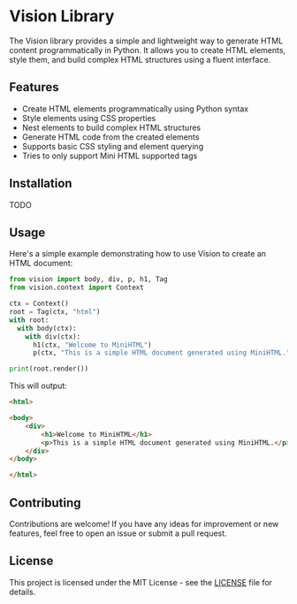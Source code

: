 
# Vision Library

The Vision library provides a simple and lightweight way to generate HTML content programmatically in Python. It allows you to create HTML elements, style them, and build complex HTML structures using a fluent interface.

## Features

- Create HTML elements programmatically using Python syntax
- Style elements using CSS properties
- Nest elements to build complex HTML structures
- Generate HTML code from the created elements
- Supports basic CSS styling and element querying
- Tries to only support Mini HTML supported tags

## Installation

TODO

## Usage

Here's a simple example demonstrating how to use Vision to create an HTML document:

```python
from vision import body, div, p, h1, Tag
from vision.context import Context

ctx = Context()
root = Tag(ctx, "html")
with root:
  with body(ctx):
    with div(ctx):
      h1(ctx, "Welcome to MiniHTML")
      p(ctx, "This is a simple HTML document generated using MiniHTML.")

print(root.render())
```

This will output:

```html
<html>

<body>
    <div>
        <h1>Welcome to MiniHTML</h1>
        <p>This is a simple HTML document generated using MiniHTML.</p>
    </div>
</body>

</html>

```

## Contributing

Contributions are welcome! If you have any ideas for improvement or new features, feel free to open an issue or submit a pull request.

## License

This project is licensed under the MIT License - see the [LICENSE](LICENSE) file for details.
